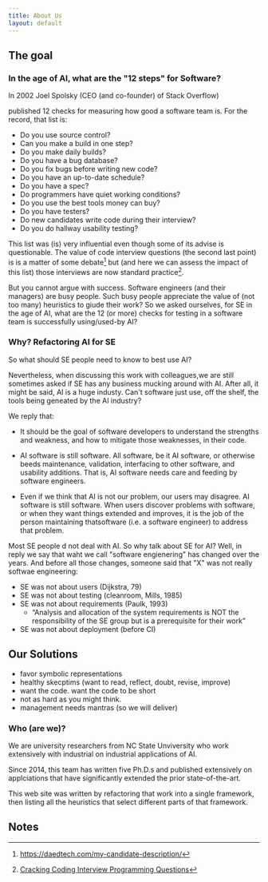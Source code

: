 ```yaml
---
title: About Us
layout: default
---
```



## The goal

### In the age of AI, what are the "12 steps" for Software?

In 2002 Joel Spolsky (CEO (and co-founder) of Stack Overflow)

published 12 checks for
 measuring how good a software team is. 
For the record, that list is:


-    Do you use source control?
-    Can you make a build in one step?
-    Do you make daily builds?
-    Do you have a bug database?
-    Do you fix bugs before writing new code?
-    Do you have an up-to-date schedule?
-    Do you have a spec?
-    Do programmers have quiet working conditions?
-    Do you use the best tools money can buy?
-    Do you have testers?
-    Do new candidates write code during their interview?
-   Do you do hallway usability testing?


This list was (is) very influential even though
 some of its advise is  questionable.
The value
of code interview questions (the second
last point) is is a matter of some debate[^1] but (and here we can assess
the impact of this list) those interviews are now standard practice[^2].

But you cannot argue with success. Software engineers (and their managers)
are busy people. Such busy people appreciate the value of (not too many)
heuristics to giude their work? So we asked ourselves,
for  SE in the age of AI, what are the 12 (or more) checks for testing in a
software team is successfully using/used-by  AI?

### Why? Refactoring AI for SE

So what should SE people need to know to best use AI?

Nevertheless, when discussing this work with colleagues,we are still sometimes asked if 
SE has any business mucking around with AI.
After all, it might be said, AI is a huge industy.
Can't software just use, off the shelf, the tools being geneated by the AI industry?

We reply that:

- It should be the goal of software developers to understand the strengths and weakness, and how to
mitigate those weaknesses, in their code.
- AI software is still software. All software, be it AI software, or otherwise
beeds maintenance, validation, interfacing to other software, and usability additions.
That is, AI software needs care and feeding by software engineers.

- Even if we think that AI is not our problem, our users may disagree. AI software is still software.
When users discover problems with software, 
or when they want things extended and improves,
it is the job of the person maintaining thatsoftware (i.e. a software engineer) to address that problem.

Most SE people d not deal with AI. So why talk about SE for AI? Well, in reply we say that waht we call
"software engienering" has changed over the years. And before all those changes, someone
said that "X" was not really softwae engineering:

- SE was not about  users (Dijkstra, 79)
- SE was not about testing (cleanroom, Mills, 1985)
- SE was not about requirements (Paulk, 1993)
    - “Analysis and allocation of the system requirements is NOT the responsibility of the SE group but is a prerequisite for their work”
- SE was not about deployment (before CI)


## Our Solutions


- favor symbolic representations
- healthy skecptims (want to read, reflect, doubt, revise, improve)
- want the code. want the code to be short
- not as hard as you might think.
- management needs mantras (so we will deliver)



### Who (are we)?

We are university researchers from NC State Unviversity who work extensively
with  industrial on industrial applications of AI.

Since 2014, this team has written five Ph.D.s and published extensively on
applciations that have significantly extended the prior state-of-the-art.

This web site was written by refactoring that work into a single framework,
then listing all the heuristics that select different parts of that framework.


## Notes

[^1]: https://daedtech.com/my-candidate-description/
[^2]: [Cracking Coding Interview Programming Questions](http://tinyurl.com/hlevbsd)
